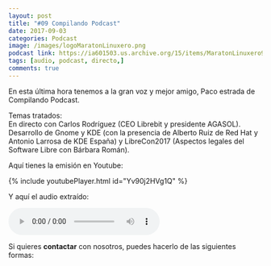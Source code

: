 ```yaml
---
layout: post
title: "#09 Compilando Podcast"
date: 2017-09-03
categories: Podcast
image: /images/logoMaratonLinuxero.png
podcast link: https://ia601503.us.archive.org/15/items/MaratonLinuxero9CompilandoPodcast/Marat%C3%B3n%20Linuxero%209%20Compilando%20Podcast.mp3
tags: [audio, podcast, directo,]
comments: true
---
```


En esta última hora tenemos a la gran voz y mejor amigo, Paco estrada de Compilando Podcast.


Temas tratados:  
En directo con Carlos Rodríguez (CEO Librebit y presidente AGASOL).  
Desarrollo de Gnome y KDE (con la presencia de Alberto Ruiz de Red Hat y Antonio Larrosa de KDE España) y LibreCon2017 (Aspectos legales del Software Libre con Bárbara Román).

Aquí tienes la emisión en Youtube: 

{% include youtubePlayer.html id="Yv90j2HVg1Q" %}

Y aquí el audio extraído:

<audio controls>
  <source src="https://ia601503.us.archive.org/15/items/MaratonLinuxero9CompilandoPodcast/Marat%C3%B3n%20Linuxero%209%20Compilando%20Podcast.mp3" type="audio/mpeg">
</audio>

Si quieres **contactar** con nosotros, puedes hacerlo de las siguientes formas:

